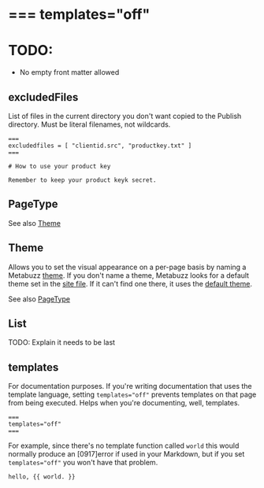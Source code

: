 ===
templates="off"
===

# TODO:
* No empty front matter allowed


## excludedFiles

List of files in the current directory you don't want
copied to the Publish directory.
Must be literal filenames, not wildcards.

```
===
excludedfiles = [ "clientid.src", "productkey.txt" ]
===

# How to use your product key

Remember to keep your product keyk secret.

```

## PageType
See also [Theme](#theme)

## Theme
Allows you to set the visual appearance on a per-page basis
by naming a Metabuzz [theme](themes.html). If you don't
name a theme, Metabuzz looks for a default theme
set in the [site file](site-file.html#defaulttheme). If
it can't find one there, it uses the 
[default theme](themes.html#default-theme).


See also [PageType](#pagetype)

## List

TODO: Explain it needs to be last

## templates

For documentation purposes. If you're writing documentation that uses the template language, setting `templates="off"` prevents templates on that page from
being executed. Helps when you're documenting, well, templates.

```
===
templates="off"
===
```

For example, since there's no template function called `world` this
would normally produce an [0917]error if used in your Markdown, but if you 
set `templates="off"` you won't have that problem.
```
hello, {{ world. }}
```
